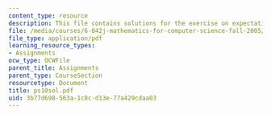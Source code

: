 ```yaml
---
content_type: resource
description: This file contains solutions for the exercise on expectation.
file: /media/courses/6-042j-mathematics-for-computer-science-fall-2005/3b77d698563a1c8cd13e77a429cdaa03_ps10sol.pdf
file_type: application/pdf
learning_resource_types:
- Assignments
ocw_type: OCWFile
parent_title: Assignments
parent_type: CourseSection
resourcetype: Document
title: ps10sol.pdf
uid: 3b77d698-563a-1c8c-d13e-77a429cdaa03
---
```


